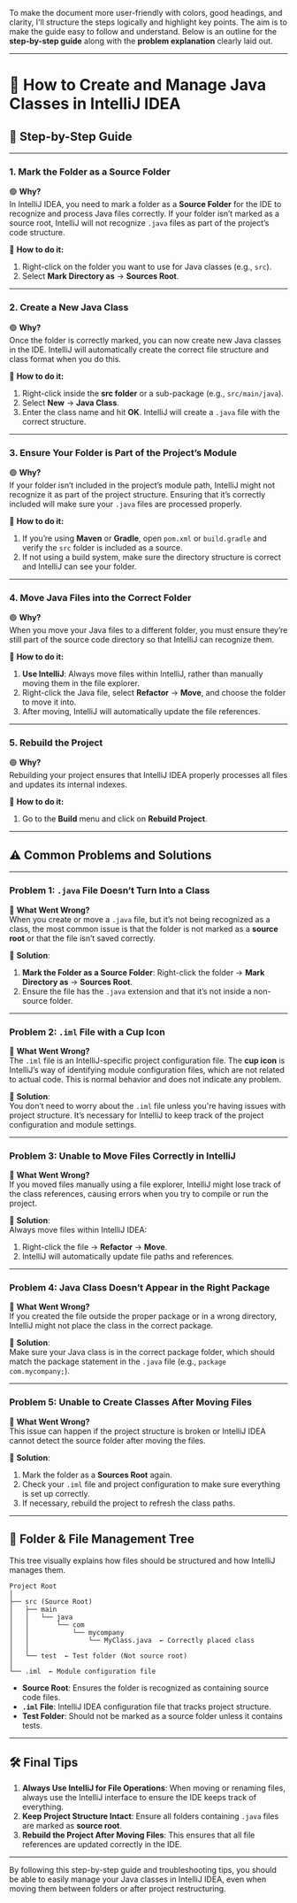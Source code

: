 To make the document more user-friendly with colors, good headings, and clarity, I'll structure the steps logically and highlight key points. The aim is to make the guide easy to follow and understand. Below is an outline for the **step-by-step guide** along with the **problem explanation** clearly laid out.

---

# 📝 **How to Create and Manage Java Classes in IntelliJ IDEA**  
## 🚀 **Step-by-Step Guide**

---

### 1. **Mark the Folder as a Source Folder**  
🟢 **Why?**  
In IntelliJ IDEA, you need to mark a folder as a **Source Folder** for the IDE to recognize and process Java files correctly. If your folder isn’t marked as a source root, IntelliJ will not recognize `.java` files as part of the project’s code structure.

🔑 **How to do it:**
1. Right-click on the folder you want to use for Java classes (e.g., `src`).
2. Select **Mark Directory as** → **Sources Root**.

---

### 2. **Create a New Java Class**  
🟢 **Why?**  
Once the folder is correctly marked, you can now create new Java classes in the IDE. IntelliJ will automatically create the correct file structure and class format when you do this.

🔑 **How to do it:**
1. Right-click inside the **src folder** or a sub-package (e.g., `src/main/java`).
2. Select **New** → **Java Class**.
3. Enter the class name and hit **OK**. IntelliJ will create a `.java` file with the correct structure.

---

### 3. **Ensure Your Folder is Part of the Project’s Module**  
🟢 **Why?**  
If your folder isn’t included in the project’s module path, IntelliJ might not recognize it as part of the project structure. Ensuring that it’s correctly included will make sure your `.java` files are processed properly.

🔑 **How to do it:**
1. If you’re using **Maven** or **Gradle**, open `pom.xml` or `build.gradle` and verify the `src` folder is included as a source.
2. If not using a build system, make sure the directory structure is correct and IntelliJ can see your folder.

---

### 4. **Move Java Files into the Correct Folder**  
🟢 **Why?**  
When you move your Java files to a different folder, you must ensure they’re still part of the source code directory so that IntelliJ can recognize them.

🔑 **How to do it:**
1. **Use IntelliJ**: Always move files within IntelliJ, rather than manually moving them in the file explorer.
2. Right-click the Java file, select **Refactor** → **Move**, and choose the folder to move it into.
3. After moving, IntelliJ will automatically update the file references.

---

### 5. **Rebuild the Project**  
🟢 **Why?**  
Rebuilding your project ensures that IntelliJ IDEA properly processes all files and updates its internal indexes.

🔑 **How to do it:**
1. Go to the **Build** menu and click on **Rebuild Project**.

---

## ⚠️ **Common Problems and Solutions**

---

### **Problem 1: `.java` File Doesn’t Turn Into a Class**  
🔴 **What Went Wrong?**  
When you create or move a `.java` file, but it’s not being recognized as a class, the most common issue is that the folder is not marked as a **source root** or that the file isn’t saved correctly.

🔑 **Solution**:  
1. **Mark the Folder as a Source Folder**: Right-click the folder → **Mark Directory as** → **Sources Root**.
2. Ensure the file has the `.java` extension and that it’s not inside a non-source folder.

---

### **Problem 2: `.iml` File with a Cup Icon**  
🔴 **What Went Wrong?**  
The `.iml` file is an IntelliJ-specific project configuration file. The **cup icon** is IntelliJ’s way of identifying module configuration files, which are not related to actual code. This is normal behavior and does not indicate any problem.

🔑 **Solution**:  
You don’t need to worry about the `.iml` file unless you're having issues with project structure. It’s necessary for IntelliJ to keep track of the project configuration and module settings.

---

### **Problem 3: Unable to Move Files Correctly in IntelliJ**  
🔴 **What Went Wrong?**  
If you moved files manually using a file explorer, IntelliJ might lose track of the class references, causing errors when you try to compile or run the project.

🔑 **Solution**:  
Always move files within IntelliJ IDEA:
1. Right-click the file → **Refactor** → **Move**.
2. IntelliJ will automatically update file paths and references.

---

### **Problem 4: Java Class Doesn’t Appear in the Right Package**  
🔴 **What Went Wrong?**  
If you created the file outside the proper package or in a wrong directory, IntelliJ might not place the class in the correct package.

🔑 **Solution**:  
Make sure your Java class is in the correct package folder, which should match the package statement in the `.java` file (e.g., `package com.mycompany;`).

---

### **Problem 5: Unable to Create Classes After Moving Files**  
🔴 **What Went Wrong?**  
This issue can happen if the project structure is broken or IntelliJ IDEA cannot detect the source folder after moving the files.

🔑 **Solution**:  
1. Mark the folder as a **Sources Root** again.
2. Check your `.iml` file and project configuration to make sure everything is set up correctly.
3. If necessary, rebuild the project to refresh the class paths.

---

## 🌲 **Folder & File Management Tree**

This tree visually explains how files should be structured and how IntelliJ manages them.

```plaintext
Project Root
│
├── src (Source Root)
│   ├── main
│   │   └── java
│   │       └── com
│   │           └── mycompany
│   │               └── MyClass.java  ← Correctly placed class
│   │
│   └── test  ← Test folder (Not source root)
│
└── .iml  ← Module configuration file
```

- **Source Root**: Ensures the folder is recognized as containing source code files.
- **`.iml` File**: IntelliJ IDEA configuration file that tracks project structure.
- **Test Folder**: Should not be marked as a source folder unless it contains tests.

---

## 🛠 **Final Tips**

1. **Always Use IntelliJ for File Operations**: When moving or renaming files, always use the IntelliJ interface to ensure the IDE keeps track of everything.
2. **Keep Project Structure Intact**: Ensure all folders containing `.java` files are marked as **source root**.
3. **Rebuild the Project After Moving Files**: This ensures that all file references are updated correctly in the IDE.

---

By following this step-by-step guide and troubleshooting tips, you should be able to easily manage your Java classes in IntelliJ IDEA, even when moving them between folders or after project restructuring.

